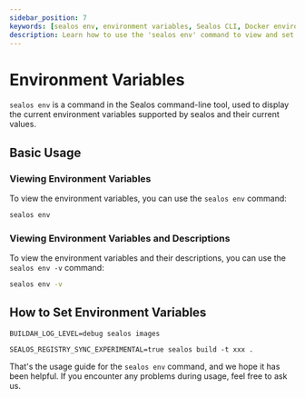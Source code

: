 ```yaml
---
sidebar_position: 7
keywords: [sealos env, environment variables, Sealos CLI, Docker environment, container configuration, Buildah log level, registry sync, Sealos command-line tool, container development, DevOps]
description: Learn how to use the 'sealos env' command to view and set environment variables for Sealos, enhancing your container development and DevOps workflows.
---
```


# Environment Variables

`sealos env` is a command in the Sealos command-line tool, used to display the current environment variables supported
by sealos and their current values.

## Basic Usage

### Viewing Environment Variables

To view the environment variables, you can use the `sealos env` command:

```bash
sealos env
```

### Viewing Environment Variables and Descriptions

To view the environment variables and their descriptions, you can use the `sealos env -v` command:

```bash
sealos env -v
```

## How to Set Environment Variables

```shell
BUILDAH_LOG_LEVEL=debug sealos images
```

```shell
SEALOS_REGISTRY_SYNC_EXPERIMENTAL=true sealos build -t xxx .
```

That's the usage guide for the `sealos env` command, and we hope it has been helpful. If you encounter any problems
during usage, feel free to ask us.

